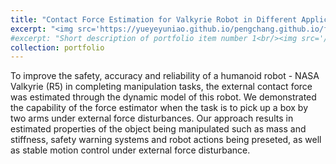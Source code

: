 ```yaml
---
title: "Contact Force Estimation for Valkyrie Robot in Different Applications"
excerpt: "<img src='https://yueyeyuniao.github.io/pengchang.github.io/files/warningsystem.png' width='600'><br/><br/>To improve the safety, accuracy and reliability of a humanoid robot - NASA Valkyrie (R5) in completing manipulation tasks, the external contact force was estimated through the dynamic model of this robot. We demonstrated the capability of the force estimator when the task is to pick up a box by two arms under external force disturbances. Our approach results in estimated properties of the object being manipulated such as mass and stiffness, safety warning systems and robot actions being preseted, as well as stable motion control under external force disturbance."
#excerpt: "Short description of portfolio item number 1<br/><img src='/images/500x300.png'>"
collection: portfolio
---
```


To improve the safety, accuracy and reliability of a humanoid robot - NASA Valkyrie (R5) in completing manipulation tasks, the external contact force was estimated through the dynamic model of this robot. We demonstrated the capability of the force estimator when the task is to pick up a box by two arms under external force disturbances. Our approach results in estimated properties of the object being manipulated such as mass and stiffness, safety warning systems and robot actions being preseted, as well as stable motion control under external force disturbance.
